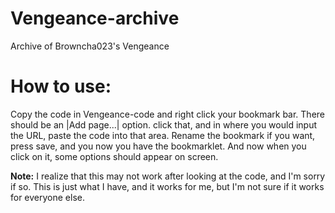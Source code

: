 # Vengeance-archive
Archive of Browncha023's Vengeance

# How to use:
Copy the code in Vengeance-code and right click your bookmark bar. There should be an |Add page...| option. click that, and in where you would input the URL, paste the code into that area. Rename the bookmark if you want, press save, and you now you have the bookmarklet. And now when you click on it, some options should appear on screen.

__Note:__ I realize that this may not work after looking at the code, and I'm sorry if so. This is just what I have, and it works for me, but I'm not sure if it works for everyone else. 
